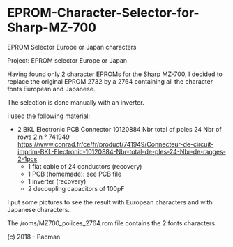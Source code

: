 # EPROM-Character-Selector-for-Sharp-MZ-700
EPROM Selector Europe or Japan characters

Project: EPROM selector Europe or Japan

Having found only 2 character EPROMs for the Sharp MZ-700,
I decided to replace the original EPROM 2732
by a 2764 containing all the character fonts
European and Japanese.

The selection is done manually with an inverter.

I used the following material:

- 2 BKL Electronic PCB Connector 10120884
     Nbr total of poles 24 Nbr of rows 2
     n ° 741949
     https://www.conrad.fr/ce/fr/product/741949/Connecteur-de-circuit-imprim-BKL-Electronic-10120884-Nbr-total-de-ples-24-Nbr-de-ranges-2-1pcs
  - 1 flat cable of 24 conductors (recovery)
  - 1 PCB (homemade): see PCB file
  - 1 inverter (recovery)
  - 2 decoupling capacitors of 100pF

I put some pictures to see the result with
European characters and with Japanese characters.

The /roms/MZ700_polices_2764.rom file contains the 2 fonts
characters.

(c) 2018 - Pacman
